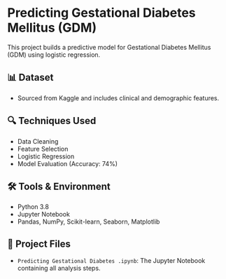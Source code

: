# Predicting Gestational Diabetes Mellitus (GDM)

This project builds a predictive model for Gestational Diabetes Mellitus (GDM) using logistic regression.

## 📊 Dataset
- Sourced from Kaggle and includes clinical and demographic features.

## 🔍 Techniques Used
- Data Cleaning
- Feature Selection
- Logistic Regression
- Model Evaluation (Accuracy: 74%)

## 🛠️ Tools & Environment
- Python 3.8
- Jupyter Notebook
- Pandas, NumPy, Scikit-learn, Seaborn, Matplotlib

## 📁 Project Files
- `Predicting Gestational Diabetes .ipynb`: The Jupyter Notebook containing all analysis steps.
